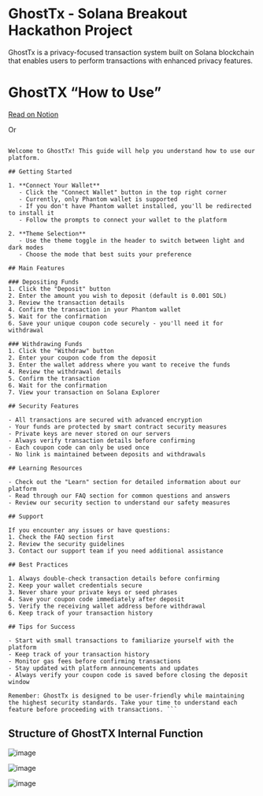 # GhostTx - Solana Breakout Hackathon Project

GhostTx is a privacy-focused transaction system built on Solana blockchain that enables users to perform transactions with enhanced privacy features.

# GhostTX “How to Use” 
[Read on Notion](https://pepper-beaufort-d3d.notion.site/GhostTX-How-to-Use-18b19f511dce80938e25fa5a6c22e42e)

Or

``` # How to Use GhostTx

Welcome to GhostTx! This guide will help you understand how to use our platform.

## Getting Started

1. **Connect Your Wallet**
   - Click the "Connect Wallet" button in the top right corner
   - Currently, only Phantom wallet is supported
   - If you don't have Phantom wallet installed, you'll be redirected to install it
   - Follow the prompts to connect your wallet to the platform

2. **Theme Selection**
   - Use the theme toggle in the header to switch between light and dark modes
   - Choose the mode that best suits your preference

## Main Features

### Depositing Funds
1. Click the "Deposit" button
2. Enter the amount you wish to deposit (default is 0.001 SOL)
3. Review the transaction details
4. Confirm the transaction in your Phantom wallet
5. Wait for the confirmation
6. Save your unique coupon code securely - you'll need it for withdrawal

### Withdrawing Funds
1. Click the "Withdraw" button
2. Enter your coupon code from the deposit
3. Enter the wallet address where you want to receive the funds
4. Review the withdrawal details
5. Confirm the transaction
6. Wait for the confirmation
7. View your transaction on Solana Explorer

## Security Features

- All transactions are secured with advanced encryption
- Your funds are protected by smart contract security measures
- Private keys are never stored on our servers
- Always verify transaction details before confirming
- Each coupon code can only be used once
- No link is maintained between deposits and withdrawals

## Learning Resources

- Check out the "Learn" section for detailed information about our platform
- Read through our FAQ section for common questions and answers
- Review our security section to understand our safety measures

## Support

If you encounter any issues or have questions:
1. Check the FAQ section first
2. Review the security guidelines
3. Contact our support team if you need additional assistance

## Best Practices

1. Always double-check transaction details before confirming
2. Keep your wallet credentials secure
3. Never share your private keys or seed phrases
4. Save your coupon code immediately after deposit
5. Verify the receiving wallet address before withdrawal
6. Keep track of your transaction history

## Tips for Success

- Start with small transactions to familiarize yourself with the platform
- Keep track of your transaction history
- Monitor gas fees before confirming transactions
- Stay updated with platform announcements and updates
- Always verify your coupon code is saved before closing the deposit window

Remember: GhostTx is designed to be user-friendly while maintaining the highest security standards. Take your time to understand each feature before proceeding with transactions. ```

```

## Structure of GhostTX Internal Function


![image](https://github.com/user-attachments/assets/d291a549-b5a5-4bbc-a3b4-2d0b44d47c14)

![image](https://github.com/user-attachments/assets/57c818c7-d8e5-48f1-906e-60ae0cf91ae9)

![image](https://github.com/user-attachments/assets/daae1982-b0a5-4e80-9787-3acb240372af)




